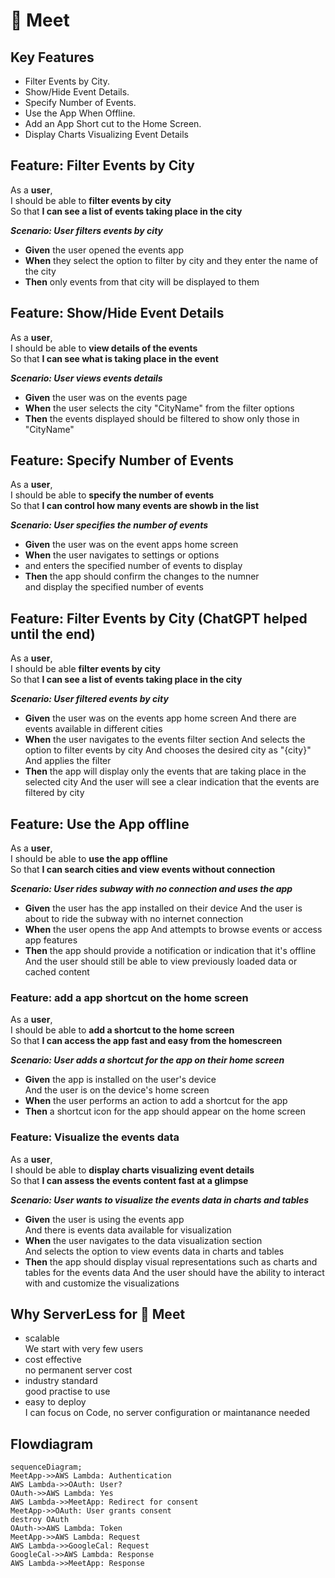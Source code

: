 # 🥩 Meet

## Key Features

- Filter Events by City.
- Show/Hide Event Details.
- Specify Number of Events.
- Use the App When Offline.
- Add an App Short cut to the Home Screen.
- Display Charts Visualizing Event Details

## Feature: Filter Events by City

As a **user**,  
I should be able to **filter events by city**  
So that **I can see a list of events taking place in the city**

***Scenario: User filters events by city***

- **Given** the user opened the events app  
- **When** they select the option to filter by city and they enter the name of   the city  
- **Then** only events from that city will be displayed to them


## Feature: Show/Hide Event Details

As a **user**,  
I should be able to **view details of the events**  
So that **I can see what is taking place in the event**  

***Scenario: User views events details***

- **Given** the user was on the events page  
- **When** the user selects the city "CityName" from the filter options  
- **Then** the events displayed should be filtered to show only those in "CityName"  


## Feature: Specify Number of Events  

As a **user**,  
I should be able to **specify the number of events**  
So that **I can control how many events are showb in the list**  

***Scenario: User specifies the number of events***

- **Given** the user was on the event apps home screen  
- **When** the user navigates to settings or options  
- and enters the specified number of events to display  
- **Then** the app should confirm the changes to the numner  
and display the specified number of events


## Feature: Filter Events by City (ChatGPT helped until the end)

As a **user**,  
I should be able **filter events by city**  
So that **I can see a list of events taking place in the city**

***Scenario: User filtered events by city***

- **Given** the user was on the events app home screen
And there are events available in different cities
- **When** the user navigates to the events filter section
And selects the option to filter events by city
And chooses the desired city as "{city}"
And applies the filter
- **Then** the app will display only the events that are taking place in the selected city
And the user will see a clear indication that the events are filtered by city


## Feature: Use the App offline

As a **user**,  
I should be able to **use the app offline**  
So that **I can search cities and view events without connection**

***Scenario: User rides subway with no connection and uses the app***

- **Given** the user has the app installed on their device
And the user is about to ride the subway with no internet connection
- **When** the user opens the app
And attempts to browse events or access app features
- **Then** the app should provide a notification or indication that it's offline
And the user should still be able to view previously loaded data or cached content

### Feature: add a app shortcut on the home screen

As a **user**,  
I should be able to **add a shortcut to the home screen**  
So that **I can access the app fast and easy from the homescreen**  

***Scenario: User adds a shortcut for the app on their home screen***

- **Given** the app is installed on the user's device  
And the user is on the device's home screen  
- **When** the user performs an action to add a shortcut for the app  
- **Then** a shortcut icon for the app should appear on the home screen  

### Feature: Visualize the events data

As a **user**,  
I should be able to **display charts visualizing event details**  
So that **I can assess the events content fast at a glimpse**

***Scenario: User wants to visualize the events data in charts and tables***

- **Given** the user is using the events app  
And there is events data available for visualization  
- **When** the user navigates to the data visualization section  
And selects the option to view events data in charts and tables  
- **Then** the app should display visual representations such as charts and tables for the events data And the user should have the ability to interact with and customize the visualizations

## Why ServerLess for  🥩 Meet

- scalable  
We start with very few users
- cost effective  
no permanent server cost  
- industry standard  
good practise to use
- easy to deploy  
I can focus on Code, no server configuration or maintanance needed

## Flowdiagram

```mermaid
sequenceDiagram;
MeetApp->>AWS Lambda: Authentication
AWS Lambda->>OAuth: User?
OAuth->>AWS Lambda: Yes 
AWS Lambda->>MeetApp: Redirect for consent 
MeetApp->>OAuth: User grants consent
destroy OAuth 
OAuth->>AWS Lambda: Token
MeetApp->>AWS Lambda: Request
AWS Lambda->>GoogleCal: Request
GoogleCal->>AWS Lambda: Response
AWS Lambda->>MeetApp: Response
